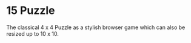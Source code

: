 # 15 Puzzle

The classical 4 x 4 Puzzle as a stylish browser game which can also be resized up to 10 x 10.
